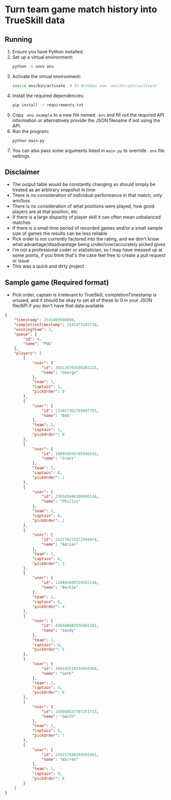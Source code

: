 # Turn team game match history into TrueSkill data

## Running
1. Ensure you have Python installed.
2. Set up a virtual environment:
    ```sh
    python -m venv env
    ```
3. Activate the virtual environment:
    ```sh
    source env/bin/activate  # On Windows use `env\Scripts\activate`
    ```
4. Install the required dependencies: 
    ```sh
    pip install -r requirements.txt
    ```
5. Copy `.env.example` to a new file named `.env` and fill out the required API information or alternatively provide the JSON filename if not using the API.
6. Run the program:
    ```sh
    python main.py
    ```
7. You can also pass some arguments listed in `main.py` to override `.env` file settings.

## Disclaimer
- The output table would be constantly changing so should simply be treated as an arbitrary snapshot in time
- There is no consideration of individual performance in that match, only win/loss
- There is no consideration of what positions were played, how good players are at that position, etc
- If there is a large disparity of player skill it can often mean unbalanced matches
- If there is a small time period of recorded games and/or a small sample size of games the results can be less reliable
- Pick order is not currently factored into the rating, and we don't know what advantage/disadvantage being under/over/accurately picked gives
- I'm not a professional coder or statistician, so I may have messed up at some points, if you think that's the case feel free to create a pull request or issue
- This was a quick and dirty project

## Sample game (Required format)
- Pick order, captain is irrelevant to TrueSkill, completionTimestamp is unused, and it should be okay to set all of these to 0 in your JSON file/API if you don't have that data available
```json
{
	"timestamp": 1541469560890,
	"completionTimestamp": 1541473145720,
	"winningTeam": 2,
	"queue": {
		"id": 0,
		"name": "PUG"
	},
	"players": [
		{
			"user": {
				"id": 388126393680265225,
				"name": "George"
			},
			"team": 1,
			"captain": 1,
			"pickOrder": 0
		},
		{
			"user": {
				"id": 131017362785697793,
				"name": "Bob"
			},
			"team": 2,
			"captain": 1,
			"pickOrder": 0
		},
		{
			"user": {
				"id": 108959056705646592,
				"name": "Grant"
			},
			"team": 1,
			"captain": 0,
			"pickOrder": 1
		},
		{
			"user": {
				"id": 236345696108806144,
				"name": "Phillis"
			},
			"team": 2,
			"captain": 0,
			"pickOrder": 2
		},
		{
			"user": {
				"id": 332270273372094474,
				"name": "Adrian"
			},
			"team": 1,
			"captain": 0,
			"pickOrder": 3
		},
		{
			"user": {
				"id": 139883009720582146,
				"name": "Beckie"
			},
			"team": 2,
			"captain": 0,
			"pickOrder": 4
		},
		{
			"user": {
				"id": 438488085936865301,
				"name": "Sandy"
			},
			"team": 1,
			"captain": 0,
			"pickOrder": 5
		},
		{
			"user": {
				"id": 309441518538850304,
				"name": "Seth"
			},
			"team": 2,
			"captain": 0,
			"pickOrder": 6
		},
		{
			"user": {
				"id": 140668837707251713,
				"name": "Smith"
			},
			"team": 2,
			"captain": 0,
			"pickOrder": 7
		},
		{
			"user": {
				"id": 244257440294502401,
				"name": "Warren"
			},
			"team": 1,
			"captain": 0,
			"pickOrder": 8
		}
	]
}
